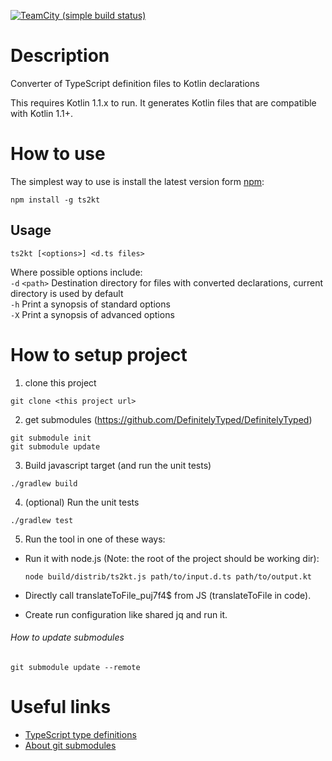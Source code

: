 [![TeamCity (simple build status)](https://img.shields.io/teamcity/http/teamcity.jetbrains.com/s/Kotlin_ts2kt.svg)](https://teamcity.jetbrains.com/viewType.html?buildTypeId=Kotlin_ts2kt&branch_Kotlin=%3Cdefault%3E&tab=buildTypeStatusDiv)

# Description
Converter of TypeScript definition files to Kotlin declarations

This requires Kotlin 1.1.x to run.  It generates Kotlin files that are compatible with Kotlin 1.1+.

# How to use

The simplest way to use is install the latest version form [npm](https://www.npmjs.com/package/ts2kt):
```shell
npm install -g ts2kt
```

## Usage 
```
ts2kt [<options>] <d.ts files>
```

Where possible options include:<br/>
`-d` `<path>` Destination directory for files with converted declarations, current directory is used by default<br/>
`-h` Print a synopsis of standard options<br/>
`-X` Print a synopsis of advanced options<br/>

# How to setup project
1. clone this project
  ```shell
  git clone <this project url>
  ```

2. get submodules (https://github.com/DefinitelyTyped/DefinitelyTyped)
  ```shell
  git submodule init
  git submodule update
  ```

3. Build javascript target (and run the unit tests)

```shell
./gradlew build
```

4. (optional) Run the unit tests

```shell
./gradlew test
```

5. Run the tool in one of these ways:
  * Run it with node.js (Note: the root of the project should be working dir):

    ```shell
    node build/distrib/ts2kt.js path/to/input.d.ts path/to/output.kt
    ```
  * Directly call translateToFile_puj7f4$ from JS (translateToFile in code).
  * Create run configuration like shared jq and run it.


###### How to update submodules
  ```shell
  git submodule update --remote
  ```

# Useful links

- [TypeScript type definitions](https://github.com/DefinitelyTyped/DefinitelyTyped)
- [About git submodules](https://git-scm.com/book/en/v2/Git-Tools-Submodules)
